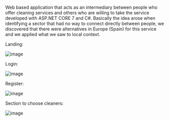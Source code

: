 Web based application that acts as an intermediary between people who offer cleaning services and others who are willing to take the service developed with ASP.NET CORE 7 and C#. Basically the idea arose when identifying a sector that had no way to connect directly between people, we discovered that there were alternatives in Europe (Spain) for this service and we applied what we saw to local context.

Landing:

![image](https://github.com/IssaelR/LimpiaMAS/assets/92474827/69eaf185-b62c-4629-8cad-3dcbc5187d37)

Login:

![image](https://github.com/IssaelR/LimpiaMAS/assets/92474827/415794cb-63f7-4026-bc81-3cf4d0b464bb)

Register:

![image](https://github.com/IssaelR/LimpiaMAS/assets/92474827/20815886-e4d7-4b0a-89a4-3635cb7f430c)

Section to choose cleaners:

![image](https://github.com/IssaelR/LimpiaMAS/assets/92474827/022479df-832f-4d0f-b0bb-6f11127cb5d2)
